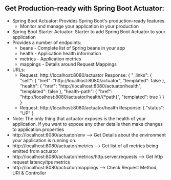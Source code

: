 ## Get Production-ready with Spring Boot Actuator: 

- Spring Boot Actuator: Provides Spring Boot's production-ready features. 
  - Monitor and manage your application in your production
- Spring Boot Starter Actuator: Starter to add Spring Boot Actuator to your application
- Provides a number of endpoints: 
  - beans - Complete list of Spring beans in your app
  - health - Application health information
  - metrics - Application metrics 
  - mappings - Details around Request Mappings
- URLs: 
    - Request: http://localhost:8080/actuator
      Response:
      {
      "_links": {
      "self": {
      "href": "http://localhost:8080/actuator",
      "templated": false
      },
      "health": {
      "href": "http://localhost:8080/actuator/health",
      "templated": false
      },
      "health-path": {
      "href": "http://localhost:8080/actuator/health/{*path}",
      "templated": true
      }
      }
      }
    - Request: http://localhost:8080/actuator/health
      Response:
      {
      "status": "UP"
      }
- Note: The only thing that actuator exposes is the health of your application. If you want to expose any other details then make
  changes to application.properties
- http://localhost:8080/actuator/env --> Get Details about the environment your application is running on. 
- http://localhost:8080/actuator/metrics --> Get list of all metrics being emitted from actuator
- http://localhost:8080/actuator/metrics/http.server.requests --> Get http request latency/tps metrics 
- http://localhost:8080/actuator/mappings --> Check Request Method, URI & Controller 